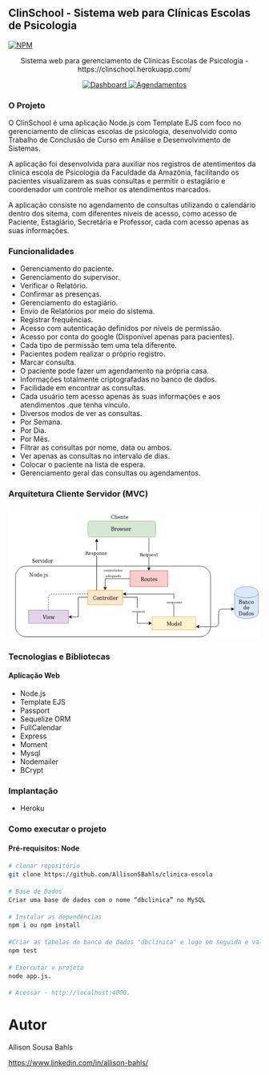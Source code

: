 ## ClinSchool - Sistema web para Clínicas Escolas de Psicologia
[![NPM](https://img.shields.io/npm/l/react)](https://github.com/AllisonSBahls/clinica-escola/blob/master/LICENSE) 

<p align="center">Sistema web para gerenciamento de Clínicas Escolas de Psicologia - https://clinschool.herokuapp.com/</p>
<p align="center">
  <a href="https://i.imgur.com/epWbXgf.png">
    <img src="https://i.imgur.com/epWbXgf.png" alt="Dashboard" height="225">
  </a>
   <a href="https://i.imgur.com/9wWP4Gj.png">
    <img src="https://i.imgur.com/9wWP4Gj.png" alt="Agendamentos" height="225">
  </a>
</p>


### O Projeto

O ClinSchool é uma aplicação Node.js com Template EJS com foco no gerenciamento de clínicas escolas de psicologia, desenvolvido como Trabalho de Conclusão de Curso em Análise e Desenvolvimento de Sistemas.

A aplicação foi desenvolvida para auxiliar nos registros de atentimentos da clinica escola de Psicologia da Faculdade da Amazônia, facilitando os pacientes visualizarem as suas consultas e permitir o estagiário e coordenador um controle melhor os atendimentos marcados.

A aplicação consiste no agendamento de consultas utilizando o calendário dentro dos sitema, com diferentes niveis de acesso, como acesso de Paciente, Estagiário, Secretária e Professor, cada com acesso apenas as suas informações.

### **Funcionalidades**
-   Gerenciamento do paciente.
-   Gerenciamento do supervisor.
-   Verificar o Relatório.
-   Confirmar as presenças.
-   Gerenciamento do estagiário.
-   Envio de Relatórios por meio do sistema.
-   Registrar frequências.
-   Acesso com autenticação definidos por níveis de permissão.
-   Acesso por conta do google (Disponível apenas para pacientes).
-   Cada tipo de permissão tem uma tela diferente.
-   Pacientes podem realizar o próprio registro.
-   Marcar consulta.
-   O paciente pode fazer um agendamento na própria casa.
-   Informações totalmente criptografadas no banco de dados.
-   Facilidade em encontrar as consultas.
-   Cada usuário tem acesso apenas às suas informações e aos atendimentos .que tenha vínculo.
-   Diversos modos de ver as consultas.
-   Por Semana.
-   Por Dia.
-   Por Mês.
-   Filtrar as consultas por nome, data ou ambos.
-   Ver apenas as consultas no intervalo de dias.
-   Colocar o paciente na lista de espera.
-   Gerenciamento geral das consultas ou agendamentos.

### Arquitetura Cliente Servidor (MVC)
![Arquitetura Cliente Servidor (MVC)](https://github.com/AllisonSBahls/clinica-escola/blob/master/app/public/img/doc/Arquitetura.JPG)

### Tecnologias e Bibliotecas
#### Aplicação Web
- Node.js
- Template EJS
- Passport
- Sequelize ORM
- FullCalendar
- Express
- Moment
- Mysql
- Nodemailer
- BCrypt

### Implantação
- Heroku

### Como executar o projeto
#### Pré-requisitos: Node
```bash
# clonar repositório
git clone https://github.com/AllisonSBahls/clinica-escola

# Base de Dados 
Criar uma base de dados com o nome “dbclinica” no MySQL

# Instalar as dependências
npm i ou npm install

#Criar as tabelas do banco de dados "dbclinica" e logo em seguida e validação das funções
npm test 

# Exercutar o projeto
node app.js. 

# Acessar - http://localhost:4000.
```

# Autor
Allison Sousa Bahls

https://www.linkedin.com/in/allison-bahls/

